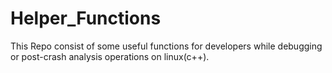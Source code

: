# Helper_Functions
This Repo consist of some useful functions for developers while debugging or post-crash analysis operations on linux(c++).
